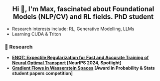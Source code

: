 <h2 align="center">Hi 👋, I'm Max, fascinated about Foundational Models (NLP/CV) and RL fields. PhD student</h2>

- Research interests include: RL, Generative Modelling, LLMs
- Learning CUDA & Triton

### :microscope: Research
- **[ENOT: Expectile Regularization for Fast and Accurate Training of Neural Optimal Transport](https://skylooop.github.io/enot/) [NeurIPS 2024, Spotlight]**
- **[Gradient Flows in Wasserstein Spaces](https://github.com/skylooop/Diploma-MastersApplication/blob/main/AwardWinningGradFlows.pdf) [Award in Probability & Stats student papers competition]**
